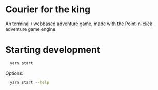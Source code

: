 # Courier for the king

An terminal / webbased adventure game, made with the [Point-n-click](https://github.com/matthijsgroen/point-n-click) adventure game engine.

# Starting development

```sh
  yarn start
```

Options:

```sh
  yarn start --help
```
